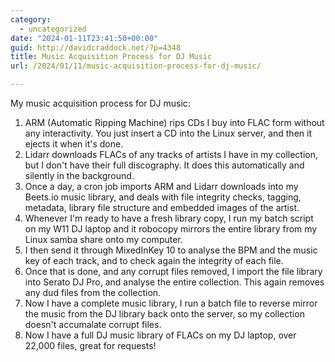 ```yaml
---
category:
  - uncategorized
date: "2024-01-11T23:41:50+00:00"
guid: http://davidcraddock.net/?p=4348
title: Music Acquisition Process for DJ Music
url: /2024/01/11/music-acquisition-process-for-dj-music/

---
```

My music acquisition process for DJ music:

1. ARM (Automatic Ripping Machine) rips CDs I buy into FLAC form without any interactivity. You just insert a CD into the Linux server, and then it ejects it when it's done.
2. Lidarr downloads FLACs of any tracks of artists I have in my collection, but I don't have their full discography. It does this automatically and silently in the background.
3. Once a day, a cron job imports ARM and Lidarr downloads into my Beets.io music library, and deals with file integrity checks, tagging, metadata, library file structure and embedded images of the artist.
4. Whenever I'm ready to have a fresh library copy, I run my batch script on my W11 DJ laptop and it robocopy mirrors the entire library from my Linux samba share onto my computer.
5. I then send it through MixedInKey 10 to analyse the BPM and the music key of each track, and to check again the integrity of each file.
6. Once that is done, and any corrupt files removed, I import the file library into Serato DJ Pro, and analyse the entire collection. This again removes any dud files from the collection.
7. Now I have a complete music library, I run a batch file to reverse mirror the music from the DJ library back onto the server, so my collection doesn't accumalate corrupt files.
8. Now I have a full DJ music library of FLACs on my DJ laptop, over 22,000 files, great for requests!
